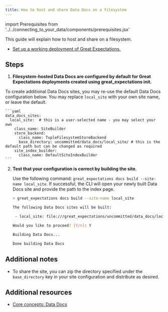 ```yaml
---
title: How to host and share Data Docs on a filesystem
---
```

import Prerequisites from '../../connecting_to_your_data/components/prerequisites.jsx'

This guide will explain how to host and share <TechnicalTag relative="../" tag="data_docs" text="Data Docs" /> on a filesystem.

<Prerequisites>

- [Set up a working deployment of Great Expectations.](../../../tutorials/getting_started/intro.md)

</Prerequisites>

Steps
-----

1. **Filesystem-hosted Data Docs are configured by default for Great Expectations deployments created using great_expectations init.**

  To create additional Data Docs sites, you may re-use the default Data Docs configuration below. You may replace ``local_site`` with your own site name, or leave the default.

    ```yaml
    data_docs_sites:
      local_site:  # this is a user-selected name - you may select your own
        class_name: SiteBuilder
        store_backend:
          class_name: TupleFilesystemStoreBackend
          base_directory: uncommitted/data_docs/local_site/ # this is the default path but can be changed as required
        site_index_builder:
          class_name: DefaultSiteIndexBuilder
    ```

2. **Test that your configuration is correct by building the site.**

    Use the following <TechnicalTag relative="../" tag="cli" text="CLI" /> command: ``great_expectations docs build --site-name local_site``. If successful, the CLI will open your newly built Data Docs site and provide the path to the index page.

    ```bash
    > great_expectations docs build --site-name local_site

    The following Data Docs sites will be built:

     - local_site: file:///great_expectations/uncommitted/data_docs/local_site/index.html

    Would you like to proceed? [Y/n]: Y

    Building Data Docs...

    Done building Data Docs
    ```

Additional notes
----------------

- To share the site, you can zip the directory specified under the ``base_directory`` key in your site configuration and distribute as desired.

Additional resources
--------------------

- [Core concepts: Data Docs](../../../reference/data_docs.md)

